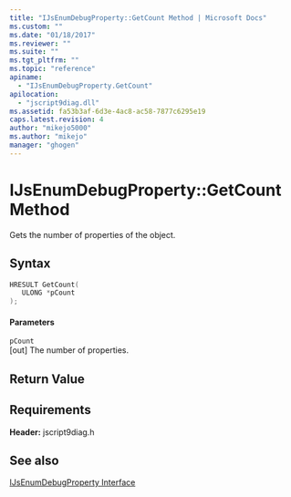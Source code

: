 ```yaml
---
title: "IJsEnumDebugProperty::GetCount Method | Microsoft Docs"
ms.custom: ""
ms.date: "01/18/2017"
ms.reviewer: ""
ms.suite: ""
ms.tgt_pltfrm: ""
ms.topic: "reference"
apiname: 
  - "IJsEnumDebugProperty.GetCount"
apilocation: 
  - "jscript9diag.dll"
ms.assetid: fa53b3af-6d3e-4ac8-ac58-7877c6295e19
caps.latest.revision: 4
author: "mikejo5000"
ms.author: "mikejo"
manager: "ghogen"
---
```

# IJsEnumDebugProperty::GetCount Method
Gets the number of properties of the object.  
  
## Syntax  
  
```cpp
HRESULT GetCount(  
   ULONG *pCount  
);  
```  
  
#### Parameters  
 `pCount`  
 [out] The number of properties.  
  
## Return Value  
  
## Requirements  
 **Header:** jscript9diag.h  
  
## See also  
 [IJsEnumDebugProperty Interface](../../winscript/reference/ijsenumdebugproperty-interface.md)